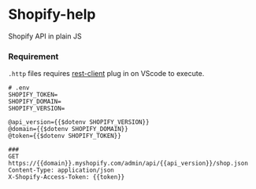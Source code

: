 # Shopify-help
Shopify API in plain JS

### Requirement
`.http` files requires [rest-client](https://marketplace.visualstudio.com/items?itemName=humao.rest-client) plug in on VScode to execute.


```env
# .env
SHOPIFY_TOKEN=
SHOPIFY_DOMAIN=
SHOPIFY_VERSION=
```

```http
@api_version={{$dotenv SHOPIFY_VERSION}}
@domain={{$dotenv SHOPIFY_DOMAIN}}
@token={{$dotenv SHOPIFY_TOKEN}}

###
GET https://{{domain}}.myshopify.com/admin/api/{{api_version}}/shop.json
Content-Type: application/json
X-Shopify-Access-Token: {{token}}
```
